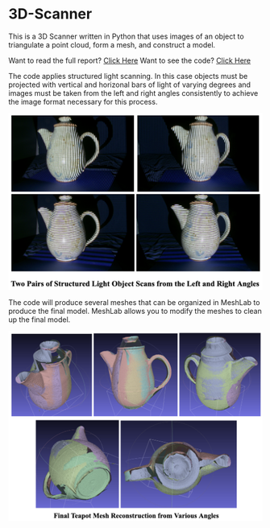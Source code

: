 # 3D-Scanner
This is a 3D Scanner written in Python that uses images of an object to triangulate a point cloud, form a mesh, and construct a model.

Want to read the full report? [Click Here](3D_Scanner_Report.pdf)
Want to see the code? [Click Here]()

The code applies structured light scanning. In this case objects must be projected with vertical and horizonal bars of light of varying degrees and images must be taken from the left and right angles consistently to achieve the image format necessary for this process.

![Format of structured light images](Structured_Light_Object_Scan.png)

The code will produce several meshes that can be organized in MeshLab to produce the final model. MeshLab allows you to modify the meshes to clean up the final model. 

![6 organized meshes to produce final model](Final_Mesh_Reconstruction.png)
